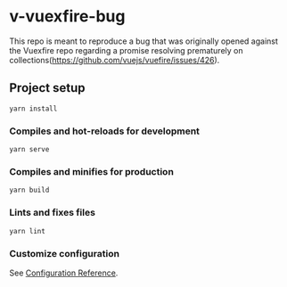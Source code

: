 # v-vuexfire-bug
This repo is meant to reproduce a bug that was originally opened against the Vuexfire repo regarding a promise resolving prematurely on collections(https://github.com/vuejs/vuefire/issues/426).

## Project setup
```
yarn install
```

### Compiles and hot-reloads for development
```
yarn serve
```

### Compiles and minifies for production
```
yarn build
```

### Lints and fixes files
```
yarn lint
```

### Customize configuration
See [Configuration Reference](https://cli.vuejs.org/config/).
